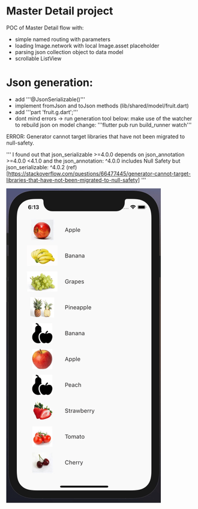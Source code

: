 # Master Detail project

POC of Master Detail flow with:
- simple named routing with parameters
- loading Image.network with local Image.asset placeholder
- parsing json collection object to data model
- scrollable ListView


# Json generation:
- add '''@JsonSerializable()'''
- implement fromJson and toJson methods (lib/shared/model/fruit.dart)
- add '''part 'fruit.g.dart';'''
- dont mind errors -> run generation tool below:
make use of the watcher to rebuild json on model change:
'''flutter pub run build_runner watch'''

ERROR: Generator cannot target libraries that have not been migrated to null-safety.

'''
I found out that json_serializable >=4.0.0 depends on json_annotation >=4.0.0 <4.1.0 and the json_annotation: ^4.0.0 includes Null Safety but json_serializable: ^4.0.2 (ref)[https://stackoverflow.com/questions/66477445/generator-cannot-target-libraries-that-have-not-been-migrated-to-null-safety]
'''



![master_detail_flow][gif]

[gif]: https://github.com/Jan-Stepien/flutter-master-detail/blob/master/github_assets/master-detail-flow.gif "Gif of app"


